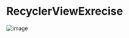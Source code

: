 # RecyclerViewExrecise
![image](https://user-images.githubusercontent.com/81194285/138694985-90455b4e-7262-4eda-88ee-6e79625f9803.png)

